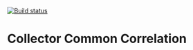 [![Build status](https://ci.appveyor.com/api/projects/status/s9uuk38kgyupm3v1/branch/master?svg=true)](https://ci.appveyor.com/project/CollectorHeimdal/common-correlation/branch/master)

# Collector Common Correlation


